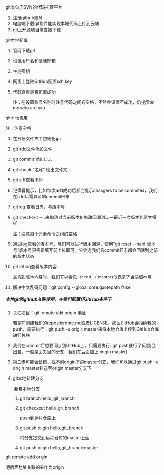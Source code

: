 git类似于SVN的代码托管平台

1. 注册github账号
2. 电脑端下载git软件能实现本地代码上传到云端
3. git上开源项目能直接下载



git本地配置

1. 官网下载git

2. 设置用户名和登陆邮箱

3. 生成密钥

4. 网页上登陆GitHub配置ssh key

5. 代码查看是否配置成功

   注：在设置账号名称时注意代码之间的空格，不然会设置不成功，仍提示tell me who are you





git本地使用

注：注意空格

1. 在目标文件夹下初始化git

2. git add文件添加文件

3. git commit 添加日志

4. git check “名称”   检出文件夹

5. git diff查看不同

6. 记得看提示，比如每次add成功后都会提示changers to be commited，我们在add后需要添加commit日志

7. git log 查看日志，与版本号

8. git checkout -- .来取消对当前版本的修改回溯到上一最近一次版本的原本模样

   注：注意每个元素命令之间的空格

9. 通过log查看的版本号，我们可以进行版本回溯，使用”git reset --hard 版本号“版本号只需要填写前七位即可。它会连我们的commit日志都会回溯到之前的版本状态

10. git reflog查看版本内容

    查询到版本内容时，我们可以看见（head -> master)他表示了当前版本号

11. 解决中文乱码问题：git config --global core.quotepath false





##### 本地git和github关联使用，在我们配置好GitHub条件下

1. 关联项目：git remote add origin 地址

   若是在创建我们的repositordme.md或者LICENSE，那么GitHub会拒绝我的push，需要执行：git push -u origin master来将本地仓库上传到GitHub仓库进行关联

2. 我们在commit后想要同步到GitHub上，只需要执行: git push就行了(可能会出错，一般是丢失目的分支，我们在后面加上 origin master)

3. 第二步可能会出错，找不到origin下的master分支，我们可以通过git push -u origin master推送至origin master分支下

4. git本地新建分支

   ​		新建本地分支

   1. git branch hello_git_branch

   2. git checkout hello_git_branch

      push到远程仓库上

   3. git push origin hello_git_branch

      将分支提交到远程仓库的master上面

   4. git push origin hello_git_branch:master



git remote add origin

吧后面地址关联的来作为origin